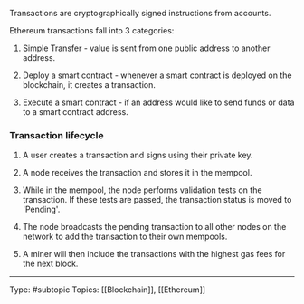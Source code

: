 Transactions are cryptographically signed instructions from accounts. 

Ethereum transactions fall into 3 categories:

1. Simple Transfer - value is sent from one public address to another address.
   
2. Deploy a smart contract - whenever a smart contract is deployed on the blockchain, it creates a transaction.
   
3. Execute a smart contract - if an address would like to send funds or data to a smart contract address.


### Transaction lifecycle

1. A user creates a transaction and signs using their private key.
   
2. A node receives the transaction and stores it in the mempool.
   
3. While in the mempool, the node performs validation tests on the transaction. If these tests are passed, the transaction status is moved to 'Pending'.
   
4. The node broadcasts the pending transaction to all other nodes on the network to add the transaction to their own mempools.

5. A miner will then include the transactions with the highest gas fees for the next block.


___
Type: #subtopic 
Topics: [[Blockchain]], [[Ethereum]]

